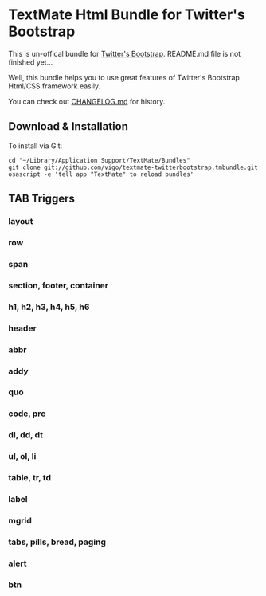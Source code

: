 # TextMate Html Bundle for Twitter's Bootstrap
This is un-offical bundle for [Twitter's Bootstrap][bootstrap].
README.md file is not finished yet...

Well, this bundle helps you to use great features of Twitter's Bootstrap
Html/CSS framework easily.

You can check out [CHANGELOG.md][changelog] for history.

## Download & Installation
To install via Git:

    cd "~/Library/Application Support/TextMate/Bundles"
    git clone git://github.com/vigo/textmate-twitterbootstrap.tmbundle.git
    osascript -e 'tell app "TextMate" to reload bundles'


## TAB Triggers

### layout


### row


### span


### section, footer, container


### h1, h2, h3, h4, h5, h6


### header


### abbr


### addy


### quo


### code, pre


### dl, dd, dt


### ul, ol, li


### table, tr, td


### label


### mgrid


### tabs, pills, bread, paging


### alert


### btn

[bootstrap]: http://twitter.github.com/bootstrap/
[changelog]: https://github.com/vigo/textmate-twitterbootstrap.tmbundle/blob/master/CHANGELOG.md
